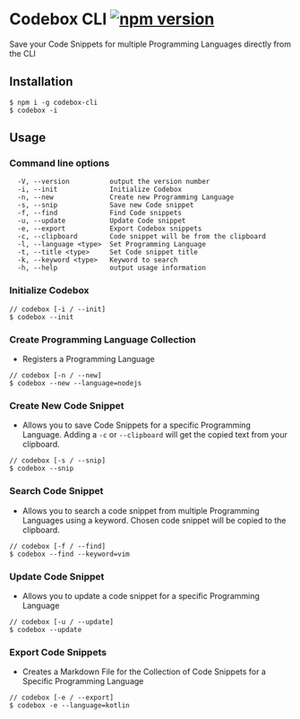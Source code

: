 # Codebox CLI [![npm version](https://badge.fury.io/js/codebox-cli.svg)](https://www.npmjs.com/package/codebox-cli)
Save your Code Snippets for multiple Programming Languages directly from the CLI

## Installation
```
$ npm i -g codebox-cli
$ codebox -i
```

## Usage

### Command line options
```
  -V, --version          output the version number
  -i, --init             Initialize Codebox
  -n, --new              Create new Programming Language
  -s, --snip             Save new Code snippet
  -f, --find             Find Code snippets
  -u, --update           Update Code snippet
  -e, --export           Export Codebox snippets
  -c, --clipboard        Code snippet will be from the clipboard
  -l, --language <type>  Set Programming Language
  -t, --title <type>     Set Code snippet title
  -k, --keyword <type>   Keyword to search
  -h, --help             output usage information
```

### Initialize Codebox
```
// codebox [-i / --init]
$ codebox --init
```

### Create Programming Language Collection
- Registers a Programming Language
```
// codebox [-n / --new]
$ codebox --new --language=nodejs
```

### Create New Code Snippet
- Allows you to save Code Snippets for a specific Programming Language. Adding a `-c` or `--clipboard` will get the copied text from your clipboard.
```
// codebox [-s / --snip]
$ codebox --snip
```

### Search Code Snippet
- Allows you to search a code snippet from multiple Programming Languages using a keyword. Chosen code snippet will be copied to the clipboard.
```
// codebox [-f / --find]
$ codebox --find --keyword=vim
```

### Update Code Snippet
- Allows you to update a code snippet for a specific Programming Language
```
// codebox [-u / --update]
$ codebox --update
```

### Export Code Snippets
- Creates a Markdown File for the Collection of Code Snippets for a Specific Programming Language
```
// codebox [-e / --export]
$ codebox -e --language=kotlin
```